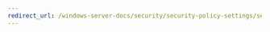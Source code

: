 ```yaml
---
redirect_url: /windows-server-docs/security/security-policy-settings/security-options/network-access-named-pipes-that-can-be-accessed-anonymously.md
---
```

